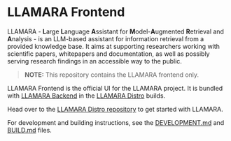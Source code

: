 # LLAMARA Frontend

LLAMARA - **L**arge **L**anguage **A**ssistant for **M**odel-**A**ugmented **R**etrieval and **A**nalysis - is an LLM-based assistant for information retrieval from a provided knowledge base.
It aims at supporting researchers working with scientific papers, whitepapers and documentation,
as well as possibly serving research findings in an accessible way to the public.

> **NOTE:** This repository contains the LLAMARA frontend only.

LLAMARA Frontend is the official UI for the LLAMARA project.
It is bundled with [LLAMARA Backend](https://github.com/llamara-ai/llamara-backend) in the [LLAMARA Distro](https://github.com/llamara-ai/llamara-distro) builds.

Head over to the [LLAMARA Distro repository](https://github.com/llamara-ai/llamara-distro) to get started with LLAMARA.

For development and building instructions, see the [DEVELOPMENT.md](DEVELOPMENT.md) and [BUILD.md](BUILD.md) files.
